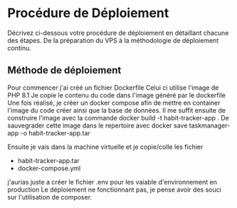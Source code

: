 # Procédure de Déploiement

Décrivez ci-dessous votre procédure de déploiement en détaillant chacune des étapes. De la préparation du VPS à la méthodologie de déploiement continu.


## Méthode de déploiement

Pour commencer j'ai créé un fichier Dockerfile
Celui ci utilise l'image de PHP 8.1
Je copie le contenu du code dans l'image généré par le dockerfile
Une fois réalisé, je créer un docker compose afin de mettre en container l'image du code créer ainsi que la base de données.
Il me suffit ensuite de construire l'image avec la commande docker build -t habit-tracker-app .
De sauvegrader cette image dans le repertoire avec docker save taskmanager-app -o habit-tracker-app.tar

Ensuite je vais dans la machine virtuelle et je copie/colle les fichier 
- habit-tracker-app.tar
- docker-compose.yml

j'aurias juste a créer le fichier .env pour les vaiable d'environnement en production
Le déploiement ne fonctionnant pas, je pense avoir des souci sur l'utilisation de composer.